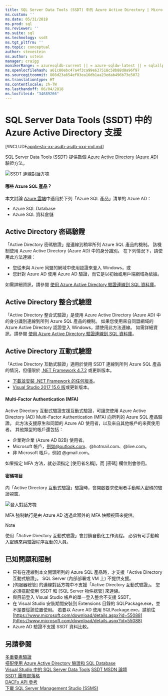 ```yaml
---
title: SQL Server Data Tools (SSDT) 中的 Azure Active Directory | Microsoft Docs
ms.custom: ''
ms.date: 05/31/2018
ms.prod: sql
ms.reviewer: ''
ms.suite: sql
ms.technology: ssdt
ms.tgt_pltfrm: ''
ms.topic: conceptual
author: stevestein
ms.author: sstein
manager: craigg
monikerRange: = azuresqldb-current || = azure-sqldw-latest || = sqlallproducts-allversions
ms.openlocfilehash: a61c80ebc47a4f3ca99e637518c58b88d8a96f97
ms.sourcegitcommit: 808d23a654ef03ea16db1aa23edab496b73e5072
ms.translationtype: HT
ms.contentlocale: zh-TW
ms.lasthandoff: 06/04/2018
ms.locfileid: "34689266"
---
```

# <a name="azure-active-directory-support-in-sql-server-data-tools-ssdt"></a>SQL Server Data Tools (SSDT) 中的 Azure Active Directory 支援

[!INCLUDE[appliesto-xx-asdb-asdb-xxx-md.md](../includes/appliesto-xx-asdb-asdw-xxx-md.md)]

SQL Server Data Tools (SSDT) 提供數個 [Azure Active Directory (Azure AD)](https://docs.microsoft.com/azure/active-directory/active-directory-whatis) 驗證方法。

![SSDT 連線對話方塊](media/azure-active-directory/interactive.png)

#### <a name="which-azure-sql-products"></a>哪些 Azure SQL 產品？

本文討論 [Azure 雲端](https://azure.microsoft.com/)中適用於下列「Azure SQL 產品」清單的 Azure AD：

- Azure SQL Database
- Azure SQL 資料倉儲

## <a name="active-directory-password-authentication"></a>Active Directory 密碼驗證

「Active Directory 密碼驗證」是連線到稍早所列 Azure SQL 產品的機制。 該機制使用 Azure Active Directory (Azure AD) 中的身分識別。 在下列情況下，請使用此方法連線：

- 您從未與 Azure 同盟的網域中使用認證來登入 Windows，或
- 您針對 Azure AD 使用 Azure AD 驗證，而它是以初始或用戶端網域為依據。

如需詳細資訊，請參閱 [使用 Azure Active Directory 驗證連線到 SQL 資料庫](https://docs.microsoft.com/azure/sql-database/sql-database-aad-authentication)。  

## <a name="active-directory-integrated-authentication"></a>Active Directory 整合式驗證

「Active Directory 整合式驗證」是使用 Azure Active Directory (Azure AD) 中的身分識別連線到所列 Azure SQL 產品的機制。 如果您使用來自同盟網域的 Azure Active Directory 認證登入 Windows，請使用此方法連線。 如需詳細資訊，請參閱 [使用 Azure Active Directory 驗證連線到 SQL 資料庫](https://docs.microsoft.com/azure/sql-database/sql-database-aad-authentication)。

## <a name="active-directory-interactive-authentication"></a>Active Directory 互動式驗證

「Active Directory 互動式驗證」適用於使用 SSDT 連線到所列 Azure SQL 產品的情況，但僅限於 [.NET Framework 4.7.2](https://docs.microsoft.com/dotnet/api/?view=netframework-4.7.2) 或更新版本。

- [下載並安裝 .NET Framework 的任何版本](https://www.microsoft.com/net/download/all)。
- [Visual Studio 2017 15.6 版](https://docs.microsoft.com/visualstudio/releasenotes/vs2017-relnotes)或更新版本。

#### <a name="multi-factor-authentication-mfa"></a>Multi-Factor Authentication (MFA)

Active Directory 互動式驗證支援互動式驗證，可讓您使用 Azure Active Directory (AD) Multi-Factor Authentication (MFA) 向所列的 Azure SQL 產品驗證。 此方法支援原生和同盟的 Azure AD 使用者，以及來自其他帳戶的來賓使用者。 其他類型的帳戶還包括：

- 企業對企業 (Azure AD B2B) 使用者。
- Microsoft 帳戶，例如@outlook.com、@hotmail.com、@live.com。
- 非 Microsoft 帳戶，例如 @gmail.com。

如果指定 MFA 方法，就必須指定 [使用者名稱]，而 [密碼] 欄位則會停用。 

#### <a name="password-entry"></a>密碼項目

向「Active Directory 互動式驗證」驗證時，會開啟要求使用者手動輸入密碼的驗證視窗。

![登入對話方塊](media/azure-active-directory/sign-in.png)

MFA 強制執行是由 Azure AD 透過此額外的 MFA 快顯視窗來提供。

> [!NOTE]
> 使用「Active Directory 互動式驗證」會封鎖自動化工作流程。 必須有可手動輸入密碼來與驗證程序互動的人員。

## <a name="known-issues-and-limitations"></a>已知問題和限制

- 只有在連線到本文開頭所列的 Azure SQL 產品時，才支援「Active Directory 互動式驗證」。 SQL Server (內部部署或 VM 上) 不提供支援。
- [伺服器總管] 的連線對話方塊中不支援「Active Directory 互動式驗證」。 您必須搭配使用 SSDT 和 [SQL Server 物件總管] 來連線。
- 與目前登入 Visual Studio 帳戶的單一登入整合不支援 SSDT。
- 在 Visual Studio 安裝期間安裝到 Extensions 目錄的 SQLPackage.exe，並不是要從該位置使用。 若要以 Azure AD 使用 SQLPackage.exe，請前往 [https://www.microsoft.com/download/details.aspx?id=55088](https://www.microsoft.com/download/details.aspx?id=55088) 
- Azure AD 驗證不支援 SSDT 資料比較。  


## <a name="see-also"></a>另請參閱  

[多重要素驗證](https://docs.microsoft.com/azure/sql-database/sql-database-ssms-mfa-authentication)  
[搭配使用 Azure Active Directory 驗證和 SQL Database](https://docs.microsoft.com/azure/sql-database/sql-database-aad-authentication-configure)  
[Visual Studio 中的 SQL Server Data Tools](https://msdn.microsoft.com/library/hh272686(v=vs.103).aspx)  
[SSDT MSDN 論壇](https://social.msdn.microsoft.com/Forums/sqlserver/home?forum=ssdt)  
[SSDT 團隊部落格](http://blogs.msdn.com/b/ssdt/)  
[DACFx API 參考](https://msdn.microsoft.com/library/dn645454.aspx)  
[下載 SQL Server Management Studio (SSMS)](../ssms/download-sql-server-management-studio-ssms.md)  
